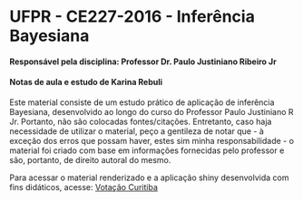 # UFPR - CE227-2016 - Inferência Bayesiana

#### Responsável pela disciplina: Professor Dr. Paulo Justiniano Ribeiro Jr

#### Notas de aula e estudo de Karina Rebuli

Este material consiste de um estudo prático de aplicação de inferência Bayesiana, desenvolvido ao longo do curso do Professor Paulo Justiniano R Jr. Portanto, não são colocadas fontes/citações. Entretanto, caso haja necessidade de utilizar o material, peço a gentileza de notar que - à exceção dos erros que possam haver, estes sim minha responsabilidade - o material foi criado com base em informações fornecidas pelo professor e são, portanto, de direito autoral do mesmo.

Para acessar o material renderizado e a aplicação shiny desenvolvida com fins didáticos, acesse: [Votação Curitiba](https://karina-rebuli.shinyapps.io/votacaoCuritiba/)